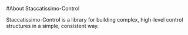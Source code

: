 #About Staccatissimo-Control 
 
 Staccatissimo-Control is a library for building complex, high-level control structures in a simple, consistent way.     
 


